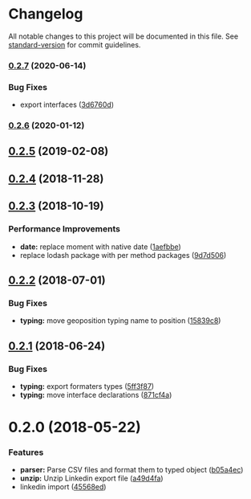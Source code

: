 # Changelog

All notable changes to this project will be documented in this file. See [standard-version](https://github.com/conventional-changelog/standard-version) for commit guidelines.

### [0.2.7](https://github.com/knohime/linkedin-import/compare/v0.2.6...v0.2.7) (2020-06-14)


### Bug Fixes

* export interfaces ([3d6760d](https://github.com/knohime/linkedin-import/commit/3d6760d35678729f7de877460b6e46f8c3affec0))

### [0.2.6](https://github.com/knohime/linkedin-import/compare/v0.2.5...v0.2.6) (2020-01-12)

<a name="0.2.5"></a>
## [0.2.5](https://github.com/knohime/linkedin-import/compare/v0.2.4...v0.2.5) (2019-02-08)



<a name="0.2.4"></a>
## [0.2.4](https://github.com/knohime/linkedin-import/compare/v0.2.3...v0.2.4) (2018-11-28)



<a name="0.2.3"></a>
## [0.2.3](https://github.com/knohime/linkedin-import/compare/v0.2.2...v0.2.3) (2018-10-19)


### Performance Improvements

* **date:** replace moment with native date ([1aefbbe](https://github.com/knohime/linkedin-import/commit/1aefbbe))
* replace lodash package with per method packages ([9d7d506](https://github.com/knohime/linkedin-import/commit/9d7d506))



<a name="0.2.2"></a>
## [0.2.2](https://github.com/knohime/linkedin-import/compare/v0.2.1...v0.2.2) (2018-07-01)


### Bug Fixes

* **typing:** move geoposition typing name to position ([15839c8](https://github.com/knohime/linkedin-import/commit/15839c8))



<a name="0.2.1"></a>
## [0.2.1](https://github.com/knohime/linkedin-import/compare/v0.2.0...v0.2.1) (2018-06-24)


### Bug Fixes

* **typing:** export formaters types ([5ff3f87](https://github.com/knohime/linkedin-import/commit/5ff3f87))
* **typing:** move interface declarations ([871cf4a](https://github.com/knohime/linkedin-import/commit/871cf4a))



<a name="0.2.0"></a>
# 0.2.0 (2018-05-22)


### Features

* **parser:** Parse CSV files and format them to typed object ([b05a4ec](https://github.com/knohime/linkedin-import/commit/b05a4ec))
* **unzip:** Unzip Linkedin export file ([a49d4fa](https://github.com/knohime/linkedin-import/commit/a49d4fa))
* linkedin import ([45568ed](https://github.com/knohime/linkedin-import/commit/45568ed))
